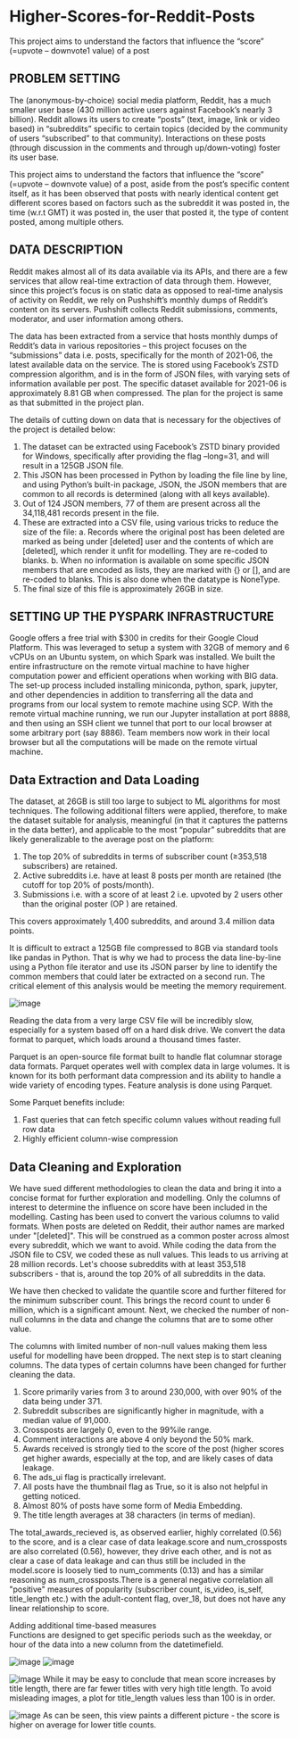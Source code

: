 # Higher-Scores-for-Reddit-Posts
This project aims to understand the factors that influence the “score” (=upvote – downvote1 value) of a post

## PROBLEM SETTING

The (anonymous-by-choice) social media platform, Reddit, has a much smaller user base (430 million active users against Facebook’s nearly 3 billion). Reddit allows its users to create “posts” (text, image, link or video based) in “subreddits” specific to certain topics (decided by the community of users “subscribed” to that community). Interactions on these posts (through discussion in the comments and through up/down-voting) foster its user base.

This project aims to understand the factors that influence the “score” (=upvote – downvote  value) of a post, aside from the post’s specific content itself, as it has been observed that posts with nearly identical content get different scores based on factors such as the subreddit it was posted in, the time (w.r.t GMT) it was posted in, the user that posted it, the type of content posted, among multiple others.

## DATA DESCRIPTION

Reddit makes almost all of its data available via its APIs, and there are a few services that allow real-time extraction of data through them. However, since this project’s focus is on static data as opposed to real-time analysis of activity on Reddit, we rely on Pushshift’s monthly dumps of Reddit’s content on its servers. Pushshift collects Reddit submissions, comments, moderator, and user information among others. 

The data has been extracted from a service that hosts monthly dumps of Reddit’s data in various repositories – this project focuses on the “submissions” data i.e. posts, specifically for the month of 2021-06, the latest available data on the service.
The is stored using Facebook’s ZSTD compression algorithm, and is in the form of JSON files, with varying sets of information available per post. The specific dataset available for 2021-06 is approximately 8.81 GB when compressed. The plan for the project is same as that submitted in the project plan.

The details of cutting down on data that is necessary for the objectives of the project is detailed below:
1.	The dataset can be extracted using Facebook’s ZSTD binary provided for Windows, specifically after providing the flag –long=31, and will result in a 125GB JSON file.
2.	This JSON has been processed in Python by loading the file line by line, and using Python’s built-in package, JSON, the JSON members that are common to all records is determined (along with all keys available).
3.	Out of 124 JSON members, 77 of them are present across all the 34,118,481 records present in the file.
4.	These are extracted into a CSV file, using various tricks to reduce the size of the file:
a.	Records where the original post has been deleted are marked as being under [deleted] user and the contents of which are [deleted], which render it unfit for modelling. They are re-coded to blanks.
b.	When no information is available on some specific JSON members that are encoded as lists, they are marked with {} or [], and are re-coded to blanks. This is also done when the datatype is NoneType.
5.	The final size of this file is approximately 26GB in size.


## SETTING UP THE PYSPARK INFRASTRUCTURE

Google offers a free trial with $300 in credits for their Google Cloud Platform. This was leveraged to setup a system with 32GB of memory and 6 vCPUs on an Ubuntu system, on which Spark was installed. We built the entire infrastructure on the remote virtual machine to have higher computation power and efficient operations when working with BIG data. The set-up process included installing miniconda, python, spark, jupyter, and other dependencies in addition to transferring all the data and programs from our local system to remote machine using SCP.  With the remote virtual machine running, we run our Jupyter installation at port 8888, and then using an SSH client we tunnel that port to our local browser at some arbitrary port (say 8886). Team members now work in their local browser but all the computations will be made on the remote virtual machine.  

## Data Extraction and Data Loading 

The dataset, at 26GB is still too large to subject to ML algorithms for most techniques. The following additional filters were applied, therefore, to make the dataset suitable for analysis, meaningful (in that it captures the patterns in the data better), and applicable to the most “popular” subreddits that are likely generalizable to the average post on the platform:

1. The top 20% of subreddits in terms of subscriber count (≥353,518 subscribers) are retained.
2. Active subreddits i.e. have at least 8 posts per month are retained (the cutoff for top 20% of posts/month).
3. Submissions i.e. with a score of at least 2 i.e. upvoted by 2 users other than the original poster (OP ) are retained.

This covers approximately 1,400 subreddits, and around 3.4 million data points.

It is difficult to extract a 125GB file compressed to 8GB via standard tools like pandas in Python. That is why we had to process the data line-by-line using a Python file iterator and use its JSON parser by line to identify the common members that could later be extracted on a second run. The critical element of this analysis would be meeting the memory requirement.

![image](https://user-images.githubusercontent.com/35283246/163795852-1d47d344-d017-43d6-9b21-8d40ca28887c.png)

Reading the data from a very large CSV file will be incredibly slow, especially for a system based off on a hard disk drive. We convert the data format to parquet, which loads around a thousand times faster.

Parquet is an open-source file format built to handle flat columnar storage data formats. Parquet operates well with complex data in large volumes. It is known for its both performant data compression and its ability to handle a wide variety of encoding types. Feature analysis is done using Parquet.
 
Some Parquet benefits include:
1. Fast queries that can fetch specific column values without reading full row data
2. Highly efficient column-wise compression

## Data Cleaning and Exploration

We have sued different methodologies to clean the data and bring it into a concise format for further exploration and modelling. Only the columns of interest to determine the influence on score have been included in the modelling. Casting has been used to convert the various columns to valid formats. When posts are deleted on Reddit, their author names are marked under "[deleted]". This will be construed as a common poster across almost every subreddit, which we want to avoid. While coding the data from the JSON file to CSV, we coded these as null values.
This leads to us arriving at 28 million records. Let's choose subreddits with at least 353,518 subscribers - that is, around the top 20% of all subreddits in the data.

We have then checked to validate the quantile score and further filtered for the minimum subscriber count. This brings the record count to under 6 million, which is a significant amount. Next, we checked the number of non-null columns in the data and change the columns that are to some other value.

The columns with limited number of non-null values making them less useful for modelling have been dropped. The next step is to start cleaning columns. The data types of certain columns have been changed for further cleaning the data.

1.	Score primarily varies from 3 to around 230,000, with over 90% of the data being under 371.
2.	Subreddit subscribes are significantly higher in magnitude, with a median value of 91,000.
3.	Crossposts are largely 0, even to the 99%ile range.
4.	Comment interactions are above 4 only beyond the 50% mark.
5.	Awards received is strongly tied to the score of the post (higher scores get higher awards, especially at the top, and are likely cases of data leakage.
6.	The ads_ui flag is practically irrelevant.
7.	All posts have the thumbnail flag as True, so it is also not helpful in getting noticed.
8.	Almost 80% of posts have some form of Media Embedding.
9.	The title length averages at 38 characters (in terms of median).

The total_awards_recieved is, as observed earlier, highly correlated (0.56) to the score, and is a clear case of data leakage.score and num_crossposts are also correlated (0.56), however, they drive each other, and is not as clear a case of data leakage and can thus still be included in the model.score is loosely tied to num_comments (0.13) and has a similar reasoning as num_crossposts.There is a general negative correlation all "positive" measures of popularity (subscriber count, is_video, is_self, title_length etc.) with the adult-content flag, over_18, but does not have any linear relationship to score.

Adding additional time-based measures<br>
Functions are designed to get specific periods such as the weekday, or hour of the data into a new column from the datetimefield.

![image](https://user-images.githubusercontent.com/35283246/163796366-b4270f20-e09e-4674-8107-cc739db216ac.png) ![image](https://user-images.githubusercontent.com/35283246/163796387-8f6562e5-5a34-4419-9a48-6cd3338c02f4.png)

![image](https://user-images.githubusercontent.com/35283246/163796406-81b5d35c-b649-49e1-aa0e-5eb1d4f269cc.png)
While it may be easy to conclude that mean score increases by title length, there are far fewer titles with very high title length. To avoid misleading images, a plot for title_length values less than 100 is in order.

![image](https://user-images.githubusercontent.com/35283246/163796431-b0f8267a-d814-447e-8211-98b5622450e2.png)
As can be seen, this view paints a different picture - the score is higher on average for lower title counts.











